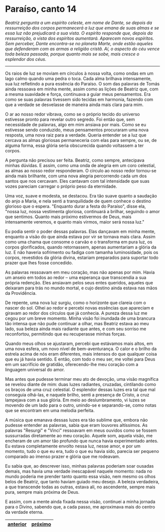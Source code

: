 # Paraíso, canto 14

_Beatriz pergunta a um espírito celeste, em nome de Dante, se depois da ressurreição dos corpos permanecerá a luz que emana de suas almas e se essa luz não prejudicará a sua vista. O espírito responde que, depois da ressurreição, a vista dos espíritos aumentará. Aparecem novos espíritos. Sem perceber, Dante encontra-se no planeta Marte, onde estão aqueles que defenderam com as armas a religião cristã. Aí, o aspecto do céu vence toda beleza passada, porque quanto mais se sobe, mais cresce o esplendor dos céus._

---

Os raios de luz se moviam em círculos à nossa volta, como ondas em um lago calmo quando uma pedra o toca. Cada alma brilhava intensamente, sua luz refletindo a pura essência do Paraíso. O som das palavras de Tomás ainda ressoava em minha mente, assim como as lições de Beatriz que, com a mesma suavidade e força, continuava a guiar meus pensamentos. Era como se suas palavras tivessem sido tecidas em harmonia, fazendo com que a verdade se desvelasse de maneira ainda mais clara para mim.

O ar ao nosso redor vibrava, como se o próprio tecido do universo estivesse pronto para revelar outro segredo. Foi então que, sem necessidade de palavras, algo em mim ansiava por mais. Como se eu estivesse sendo conduzido, meus pensamentos procuraram uma nova resposta, uma nova raiz para a verdade. Queria entender se a luz que cercava as almas gloriosas permaneceria com elas para sempre, ou se, de alguma forma, essa glória seria obscurecida quando voltassem a ter corpos.

A pergunta não precisou ser feita. Beatriz, como sempre, antecipava minhas dúvidas. E assim, como uma onda de alegria em um coro celestial, as almas ao nosso redor responderam. O círculo ao nosso redor tornou-se ainda mais brilhante, com uma nova alegria percorrendo cada um dos santos que nos cercavam. Eles cantavam com tal intensidade que suas vozes pareciam carregar o próprio peso da eternidade.

Uma voz, suave e modesta, se destacou. Era tão suave quanto a saudação do anjo a Maria, e nela senti a tranquilidade de quem conhece o destino glorioso que o espera. "Enquanto durar a festa do Paraíso", disse ela, "nossa luz, nossa vestimenta gloriosa, continuará a brilhar, seguindo o amor que sentimos. Quanto mais próximo estivermos de Deus, mais intensamente veremos, e quanto mais virmos, maior será nossa luz."

Eu podia sentir o poder dessas palavras. Elas dançavam em minha mente, enquanto a visão do que ainda estava por vir se tornava mais clara. Assim como uma chama que consome o carvão e o transforma em pura luz, os corpos glorificados, quando retornassem, apenas aumentariam a glória da luz. E não haveria sofrimento ou fadiga com tamanha luminosidade, pois os corpos, revestidos da glória divina, estariam preparados para suportar todo prazer que lhes fosse concedido.

As palavras ressoavam em meu coração, mas não apenas por mim. Havia um anseio em todos ao redor – uma esperança que transcendia a sua própria redenção. Eles ansiavam pelos seus entes queridos, aqueles que deixaram para trás no mundo mortal, e cujo destino ainda estava nas mãos da Providência.

De repente, uma nova luz surgiu, como o horizonte que clareia com o nascer do sol. Olhei ao redor e percebi novas essências que apareciam e giravam ao redor dos círculos que já conhecia. A pureza dessa luz me cegou por um breve momento. Minha visão foi inundada de uma brancura tão intensa que não pude continuar a olhar, mas Beatriz estava ao meu lado, sua beleza ainda mais radiante que antes, e com seu sorriso me reconfortou, permitindo que eu recuperasse minhas forças.

Quando meus olhos se ajustaram, percebi que estávamos mais altos, em uma nova esfera, um novo nível de bem-aventurança. O calor e o brilho da estrela acima de nós eram diferentes, mais intensos do que qualquer coisa que eu já havia sentido. E então, com todo o meu ser, me voltei para Deus em um sacrifício de gratidão, oferecendo-lhe meu coração com a linguagem universal do amor.

Mas antes que pudesse terminar meu ato de devoção, uma visão magnífica se revelou diante de mim: duas luzes radiantes, cruzadas, cintilando como os braços de uma cruz celestial. O esplendor dessas luzes era tal que mal conseguia olhá-las, e naquele brilho, senti a presença de Cristo, a cruz lampejava com a sua glória. Em meio ao deslumbramento, vi luzes se movendo de um lado para o outro, unindo-se e separando-se, como notas que se encontram em uma melodia perfeita.

A música que emanava dessas luzes era tão sublime que, embora não pudesse entender as palavras, sabia que eram louvores altíssimos. As palavras "Resurgi" e "Vinci" ressoavam em meus ouvidos como se fossem sussurradas diretamente ao meu coração. Aquele som, aquela visão, me encheram de um amor tão profundo que nunca havia experimentado antes. Eu estava completamente envolto nessa luz, nesse amor, e por um momento, tudo o que eu era, tudo o que eu havia sido, parecia ser pequeno comparado ao imenso prazer e glória que me rodeavam.

Eu sabia que, ao descrever isso, minhas palavras poderiam soar ousadas demais, mas havia uma verdade inescapável naquele momento: nada no mundo poderia me prender tanto quanto essa visão, nem mesmo os olhos belos de Beatriz, que tanto haviam guiado meu desejo. A beleza verdadeira, a que transcende todas as outras, estava ali, no ascendente, sempre mais pura, sempre mais próxima de Deus.

E assim, com a mente ainda fixada nessa visão, continuei a minha jornada para o Divino, sabendo que, a cada passo, me aproximava mais do centro da verdade eterna.

| [anterior](/c_paraiso/13/README.md) | [próximo](/c_paraiso/15/README.md) |
|----------|---------|